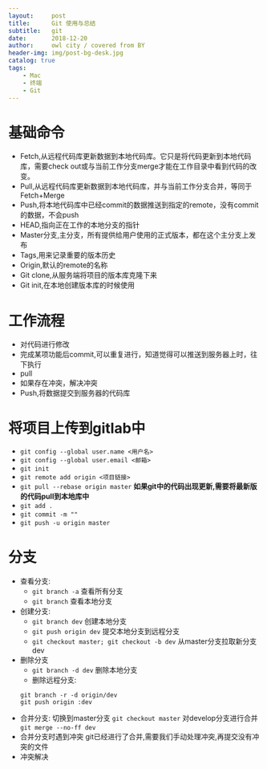 ```yaml
---
layout:     post
title:      Git 使用与总结
subtitle:   git
date:       2018-12-20
author:     owl city / covered from BY
header-img: img/post-bg-desk.jpg
catalog: true
tags:
    - Mac
    - 终端
    - Git
---
```

# 基础命令
- Fetch,从远程代码库更新数据到本地代码库。它只是将代码更新到本地代码库，需要check out或与当前工作分支merge才能在工作目录中看到代码的改变。
- Pull,从远程代码库更新数据到本地代码库，并与当前工作分支合并，等同于Fetch+Merge
- Push,将本地代码库中已经commit的数据推送到指定的remote，没有commit的数据，不会push
- HEAD,指向正在工作的本地分支的指针
- Master分支,主分支，所有提供给用户使用的正式版本，都在这个主分支上发布
- Tags,用来记录重要的版本历史
- Origin,默认的remote的名称
- Git clone,从服务端将项目的版本库克隆下来
- Git init,在本地创建版本库的时候使用

# 工作流程
* 对代码进行修改
* 完成某项功能后commit,可以重复进行，知道觉得可以推送到服务器上时，往下执行
* pull
* 如果存在冲突，解决冲突
* Push,将数据提交到服务器的代码库

# 将项目上传到gitlab中
- `git config --global user.name <用户名>`
- `git config --global user.email <邮箱>`
- `git init`
- `git remote add origin <项目链接>`
- `git pull --rebase origin master`
**如果git中的代码出现更新,需要将最新版的代码pull到本地库中**
- `git add .`
- `git commit -m ""`
- `git push -u origin master`

# 分支
- 查看分支:
    - `git branch -a` 查看所有分支
    - `git branch` 查看本地分支
- 创建分支:
    - `git branch dev` 创建本地分支
    - `git push origin dev` 提交本地分支到远程分支
    - `git checkout master; git checkout -b dev` 从master分支拉取新分支dev
- 删除分支
    - `git branch -d dev` 删除本地分支
    - 删除远程分支:
    ```shell
    git branch -r -d origin/dev
    git push origin :dev
    ```
- 合并分支:
切换到master分支 `git checkout master`
对develop分支进行合并`git merge --no-ff dev`
- 合并分支时遇到冲突
git已经进行了合并,需要我们手动处理冲突,再提交没有冲突的文件
- 冲突解决

